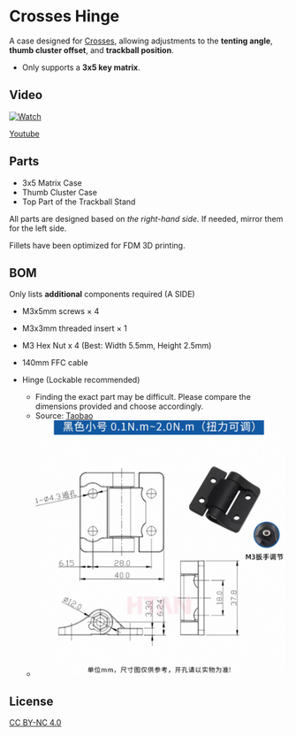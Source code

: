 # Crosses Hinge

A case designed for [Crosses](https://github.com/Good-Great-Grand-Wonderful/crosses?tab=readme-ov-file), allowing adjustments to the **tenting angle**, **thumb cluster offset**, and **trackball position**.

- Only supports a **3x5 key matrix**.

## Video

[![Watch](https://img.youtube.com/vi/efjrwxRl2_M/0.jpg)](https://www.youtube.com/watch?v=efjrwxRl2_M)

[Youtube](https://www.youtube.com/watch?v=efjrwxRl2_M)

## Parts
* 3x5 Matrix Case
* Thumb Cluster Case
* Top Part of the Trackball Stand

All parts are designed based on *the right-hand side.*
If needed, mirror them for the left side.

Fillets have been optimized for FDM 3D printing.

## BOM

Only lists **additional** components required (A SIDE)

* M3x5mm screws × 4
* M3x3mm threaded insert × 1
* M3 Hex Nut x 4 (Best: Width 5.5mm, Height 2.5mm) 
* 140mm FFC cable
* Hinge (Lockable recommended)

  * Finding the exact part may be difficult. Please compare the dimensions provided and choose accordingly.
  * Source: [Taobao](https://detail.tmall.com/item.htm?id=735513025680)
  * ![Image](./images/hinge.jpg)

## License

[CC BY-NC 4.0](https://creativecommons.org/licenses/by-nc/4.0/)

 
